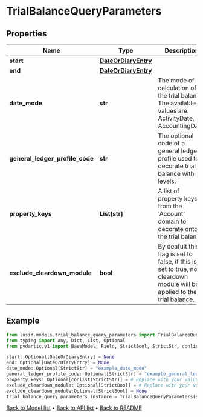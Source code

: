 # TrialBalanceQueryParameters

## Properties
Name | Type | Description | Notes
------------ | ------------- | ------------- | -------------
**start** | [**DateOrDiaryEntry**](DateOrDiaryEntry.md) |  | [optional] 
**end** | [**DateOrDiaryEntry**](DateOrDiaryEntry.md) |  | [optional] 
**date_mode** | **str** | The mode of calculation of the trial balance. The available values are: ActivityDate, AccountingDate. | [optional] 
**general_ledger_profile_code** | **str** | The optional code of a general ledger profile used to decorate trial balance with levels. | [optional] 
**property_keys** | **List[str]** | A list of property keys from the &#39;Account&#39; domain to decorate onto the trial balance. | [optional] 
**exclude_cleardown_module** | **bool** | By deafult this flag is set to false, if this is set to true, no cleardown module will be applied to the trial balance. | [optional] 
## Example

```python
from lusid.models.trial_balance_query_parameters import TrialBalanceQueryParameters
from typing import Any, Dict, List, Optional
from pydantic.v1 import BaseModel, Field, StrictBool, StrictStr, conlist, constr, validator

start: Optional[DateOrDiaryEntry] = None
end: Optional[DateOrDiaryEntry] = None
date_mode: Optional[StrictStr] = "example_date_mode"
general_ledger_profile_code: Optional[StrictStr] = "example_general_ledger_profile_code"
property_keys: Optional[conlist(StrictStr)] = # Replace with your value
exclude_cleardown_module: Optional[StrictBool] = # Replace with your value
exclude_cleardown_module:Optional[StrictBool] = None
trial_balance_query_parameters_instance = TrialBalanceQueryParameters(start=start, end=end, date_mode=date_mode, general_ledger_profile_code=general_ledger_profile_code, property_keys=property_keys, exclude_cleardown_module=exclude_cleardown_module)

```

[Back to Model list](../README.md#documentation-for-models) &#8226; [Back to API list](../README.md#documentation-for-api-endpoints) &#8226; [Back to README](../README.md)

